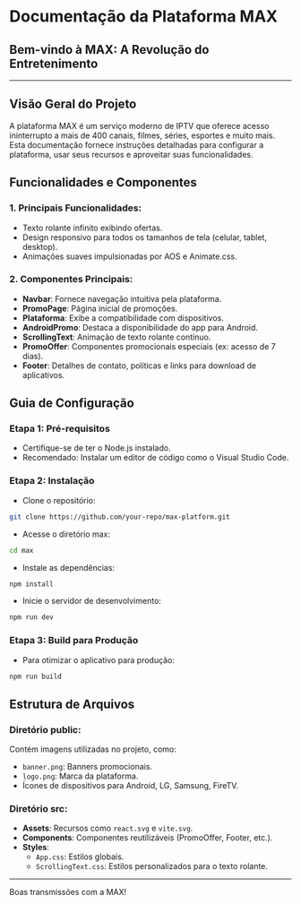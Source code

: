 # Documentação da Plataforma MAX

## Bem-vindo à MAX: A Revolução do Entretenimento

---

## Visão Geral do Projeto
A plataforma MAX é um serviço moderno de IPTV que oferece acesso ininterrupto a mais de 400 canais, filmes, séries, esportes e muito mais. Esta documentação fornece instruções detalhadas para configurar a plataforma, usar seus recursos e aproveitar suas funcionalidades.

## Funcionalidades e Componentes

### 1. Principais Funcionalidades:
- Texto rolante infinito exibindo ofertas.
- Design responsivo para todos os tamanhos de tela (celular, tablet, desktop).
- Animações suaves impulsionadas por AOS e Animate.css.

### 2. Componentes Principais:
- **Navbar**: Fornece navegação intuitiva pela plataforma.
- **PromoPage**: Página inicial de promoções.
- **Plataforma**: Exibe a compatibilidade com dispositivos.
- **AndroidPromo**: Destaca a disponibilidade do app para Android.
- **ScrollingText**: Animação de texto rolante contínuo.
- **PromoOffer**: Componentes promocionais especiais (ex: acesso de 7 dias).
- **Footer**: Detalhes de contato, políticas e links para download de aplicativos.

## Guia de Configuração

### Etapa 1: Pré-requisitos
- Certifique-se de ter o Node.js instalado.
- Recomendado: Instalar um editor de código como o Visual Studio Code.

### Etapa 2: Instalação
- Clone o repositório:
```bash
git clone https://github.com/your-repo/max-platform.git
```
- Acesse o diretório max:
```bash
cd max
```
- Instale as dependências:
```bash
npm install
```
- Inicie o servidor de desenvolvimento:
```bash
npm run dev
```

### Etapa 3: Build para Produção
- Para otimizar o aplicativo para produção:
```bash
npm run build
```

## Estrutura de Arquivos

### Diretório public:
Contém imagens utilizadas no projeto, como:
- `banner.png`: Banners promocionais.
- `logo.png`: Marca da plataforma.
- Ícones de dispositivos para Android, LG, Samsung, FireTV.

### Diretório src:
- **Assets**: Recursos como `react.svg` e `vite.svg`.
- **Components**: Componentes reutilizáveis (PromoOffer, Footer, etc.).
- **Styles**:
  - `App.css`: Estilos globais.
  - `ScrollingText.css`: Estilos personalizados para o texto rolante.

---

Boas transmissões com a MAX!

